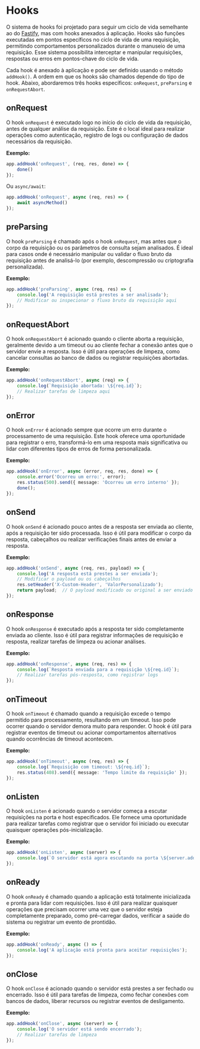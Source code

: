 # Hooks

O sistema de hooks foi projetado para seguir um ciclo de vida semelhante ao do [Fastify](https://fastify.dev/docs/latest/Reference/Hooks/), mas com hooks anexados à aplicação. Hooks são funções executadas em pontos específicos no ciclo de vida de uma requisição, permitindo comportamentos personalizados durante o manuseio de uma requisição. Esse sistema possibilita interceptar e manipular requisições, respostas ou erros em pontos-chave do ciclo de vida.

Cada hook é anexado à aplicação e pode ser definido usando o método `addHook()`. A ordem em que os hooks são chamados depende do tipo de hook. Abaixo, abordaremos três hooks específicos: `onRequest`, `preParsing` e `onRequestAbort`.

## onRequest

O hook `onRequest` é executado logo no início do ciclo de vida da requisição, antes de qualquer análise da requisição. Este é o local ideal para realizar operações como autenticação, registro de logs ou configuração de dados necessários da requisição.

**Exemplo:**

```typescript
app.addHook('onRequest', (req, res, done) => {
    done()
});
```

Ou `async/await`:

```typescript
app.addHook('onRequest', async (req, res) => {
    await asyncMethod()
});
```

## preParsing

O hook `preParsing` é chamado após o hook `onRequest`, mas antes que o corpo da requisição ou os parâmetros de consulta sejam analisados. É ideal para casos onde é necessário manipular ou validar o fluxo bruto da requisição antes de analisá-lo (por exemplo, descompressão ou criptografia personalizada).

**Exemplo:**

```typescript
app.addHook('preParsing', async (req, res) => {
    console.log('A requisição está prestes a ser analisada');
    // Modificar ou inspecionar o fluxo bruto da requisição aqui
});
```

## onRequestAbort

O hook `onRequestAbort` é acionado quando o cliente aborta a requisição, geralmente devido a um timeout ou ao cliente fechar a conexão antes que o servidor envie a resposta. Isso é útil para operações de limpeza, como cancelar consultas ao banco de dados ou registrar requisições abortadas.

**Exemplo:**

```typescript
app.addHook('onRequestAbort', async (req) => {
    console.log(`Requisição abortada: \${req.id}`);
    // Realizar tarefas de limpeza aqui
});
```

## onError

O hook `onError` é acionado sempre que ocorre um erro durante o processamento de uma requisição. Este hook oferece uma oportunidade para registrar o erro, transformá-lo em uma resposta mais significativa ou lidar com diferentes tipos de erros de forma personalizada.

**Exemplo:**

```typescript
app.addHook('onError', async (error, req, res, done) => {
    console.error('Ocorreu um erro:', error);
    res.status(500).send({ message: 'Ocorreu um erro interno' });
    done();
});
```

## onSend

O hook `onSend` é acionado pouco antes de a resposta ser enviada ao cliente, após a requisição ter sido processada. Isso é útil para modificar o corpo da resposta, cabeçalhos ou realizar verificações finais antes de enviar a resposta.

**Exemplo:**

```typescript
app.addHook('onSend', async (req, res, payload) => {
    console.log('A resposta está prestes a ser enviada');
    // Modificar o payload ou os cabeçalhos
    res.setHeader('X-Custom-Header', 'ValorPersonalizado');
    return payload;  // O payload modificado ou original a ser enviado
});
```

## onResponse

O hook `onResponse` é executado após a resposta ter sido completamente enviada ao cliente. Isso é útil para registrar informações de requisição e resposta, realizar tarefas de limpeza ou acionar análises.

**Exemplo:**

```typescript
app.addHook('onResponse', async (req, res) => {
    console.log(`Resposta enviada para a requisição \${req.id}`);
    // Realizar tarefas pós-resposta, como registrar logs
});
```

## onTimeout

O hook `onTimeout` é chamado quando a requisição excede o tempo permitido para processamento, resultando em um timeout. Isso pode ocorrer quando o servidor demora muito para responder. O hook é útil para registrar eventos de timeout ou acionar comportamentos alternativos quando ocorrências de timeout acontecem.

**Exemplo:**

```typescript
app.addHook('onTimeout', async (req, res) => {
    console.log(`Requisição com timeout: \${req.id}`);
    res.status(408).send({ message: 'Tempo limite da requisição' });
});
```

## onListen

O hook `onListen` é acionado quando o servidor começa a escutar requisições na porta e host especificados. Ele fornece uma oportunidade para realizar tarefas como registrar que o servidor foi iniciado ou executar quaisquer operações pós-inicialização.

**Exemplo:**

```typescript
app.addHook('onListen', async (server) => {
    console.log(`O servidor está agora escutando na porta \${server.address().port}`);
});
```

## onReady

O hook `onReady` é chamado quando a aplicação está totalmente inicializada e pronta para lidar com requisições. Isso é útil para realizar quaisquer operações que precisam ocorrer uma vez que o servidor esteja completamente preparado, como pré-carregar dados, verificar a saúde do sistema ou registrar um evento de prontidão.

**Exemplo:**

```typescript
app.addHook('onReady', async () => {
    console.log('A aplicação está pronta para aceitar requisições');
});
```

## onClose

O hook `onClose` é acionado quando o servidor está prestes a ser fechado ou encerrado. Isso é útil para tarefas de limpeza, como fechar conexões com bancos de dados, liberar recursos ou registrar eventos de desligamento.

**Exemplo:**

```typescript
app.addHook('onClose', async (server) => {
    console.log('O servidor está sendo encerrado');
    // Realizar tarefas de limpeza
});
```